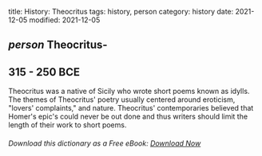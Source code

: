 title: History: Theocritus
tags: history, person
category: history
date: 2021-12-05
modified: 2021-12-05

## _person_ Theocritus-
 315 - 250 BCE
-
Theocritus was a native of
Sicily who wrote short poems known as idylls. The themes of
Theocritus' poetry usually centered around eroticism, "lovers'
complaints," and nature. Theocritus' contemporaries believed that
Homer's epic's could never be out done and thus writers should
limit the length of their work to short poems.


###### Download *this* dictionary as a Free eBook: [Download Now]({static}static/SerfHistoryDictionary.pdf)

